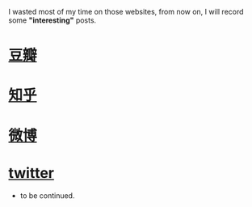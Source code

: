 I wasted most of my time on those websites, from now on, I will record some **"interesting"** posts.

# [豆瓣](www.douban.com)

# [知乎](www.zhihu.com)

# [微博](www.weibo.com)

# [twitter](www.twitter.com)

- to be continued.